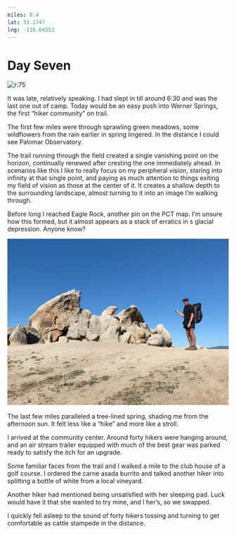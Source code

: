 ```yaml
---
miles: 8.4
lat: 33.2747
lng: -116.64552
---
```


# Day Seven

![r:75](2019-04-25.jpg)

It was late, relatively speaking. I had slept in till around 6:30 and was the last one out of camp. Today would be an easy push into Werner Springs, the first “hiker community” on trail.

The first few miles were through sprawling green meadows, some wildflowers from the rain earlier in spring lingered. In the distance I could see Palomar Observatory.

The trail running through the field created a single vanishing point on the horizon, continually renewed after cresting the one immediately ahead. In scenarios like this I like to really focus on my peripheral vision, staring into infinity at that single point, and paying as much attention to things exiting my field of vision as those at the center of it. It creates a shallow depth to the surrounding landscape, almost turning to it into an image I’m walking through.

Before long I reached Eagle Rock, another pin on the PCT map. I’m unsure how this formed, but it almost appears as a stack of erratics in s glacial depression. Anyone know?

![r:75](2019-04-25-2.jpeg)

The last few miles paralleled a tree-lined spring, shading me from the afternoon sun. It felt less like a “hike” and more like a stroll.

I arrived at the community center. Around forty hikers were hanging around, and an air stream trailer equipped with much of the best gear was parked ready to satisfy the itch for an upgrade.

Some familiar faces from the trail and I walked a mile to the club house of a golf course. I ordered the carne asada burrito and talked another hiker into splitting a bottle of white from a local vineyard.

Another hiker had mentioned being unsatisfied with her sleeping pad. Luck would have it that she wanted to try mine, and I her’s, so we swapped.

I quickly fell asleep to the sound of forty hikers tossing and turning to get comfortable as cattle stampede in the distance.



